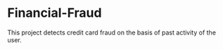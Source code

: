 # Financial-Fraud
This project detects credit card fraud on the basis of past activity of the user.
